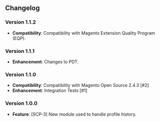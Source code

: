 ## Changelog

### Version 1.1.2
- **Compatibility**: Compatibility with Magento Extension Quality Program (EQP).

### Version 1.1.1
- **Enhancement**: Changes to PDT.

### Version 1.1.0
- **Compatibility**: Compatibility with Magento Open Source 2.4.3 [#2]
- **Enhancement**: Integration Tests [#1]

### Version 1.0.0
- **Feature**: [SCP-3] New module used to handle profile history.
